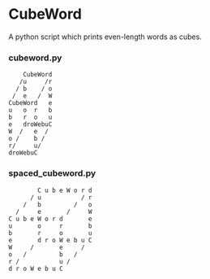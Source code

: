 # CubeWord
A python script which prints even-length words as cubes.

### cubeword.py
```
    CubeWord  
   /u     /r  
  / b    / o  
 /  e   /  W  
CubeWord   e  
u   o  r   b  
b   r  o   u  
e   droWebuC  
W  /   e  /  
o /    b /  
r/     u/  
droWebuC  
```
### spaced_cubeword.py
```
        C u b e W o r d
      / u           / r
    /   b         /   o
  /     e       /     W
C u b e W o r d       e
u       o     r       b
b       r     o       u
e       d r o W e b u C
W     /       e     /
o   /         b   /
r /           u /
d r o W e b u C
```
